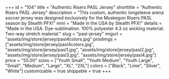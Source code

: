 +++
id = "104"
title = "Authentic Risers PASL Jersey"
shorttitle = "Authentic Risers PASL Jersey"
description = "This custom, authentic longsleeve arena soccer jersey was designed exclusively for the Muskegon Risers PASL season by Stealth PFX!"
mini = "Made in the USA by Stealth PFX!"
details = "Made in the USA. Dye-sublimation. 100% polyester 4.3 oz wicking material. Two-way stretch material."
slug = "pasl-jersey"
imgurl = "assets/img/store/jersey/pasl4colors.jpg"
prodimgs = ["assets/img/store/jersey/pasl4colors.jpg", "assets/img/store/jersey/pasl1.jpg", "assets/img/store/jersey/pasl2.jpg", "assets/img/store/jersey/pasl3.jpg", "assets/img/store/jersey/pasl4.jpg"]
price = "55.00"
sizes = ["Youth Small", "Youth Medium", "Youth Large", "Small", "Medium", "Large", "XL", "2XL"]
colors = ["Black", "Lime", "Silver", "White"]
customizable = true
shippable = true
+++
